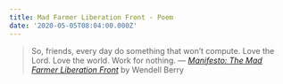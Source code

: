 ```yaml
---
title: Mad Farmer Liberation Front - Poem
date: '2020-05-05T08:04:00.000Z'
---
```


> So, friends, every day do something
> that won’t compute. Love the Lord.
> Love the world. Work for nothing.
> &mdash; _[Manifesto: The Mad Farmer Liberation Front](https://cals.arizona.edu/~steidl/Liberation.html)_ by Wendell Berry
